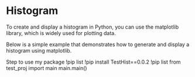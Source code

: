 # Histogram
To create and display a histogram in Python, you can use the matplotlib library, which is widely used for plotting data. 

Below is a simple example that demonstrates how to generate and display a histogram using matplotlib.

Step to use my package
!pip list
!pip install TestHist==0.0.2
!pip list
from test_proj import main 
main.main()